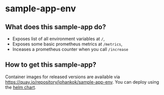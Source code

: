 # sample-app-env

## What does this sample-app do?

- Exposes list of all environment variables at `/`,
- Exposes some basic prometheus metrics at `/metrics`,
- Inceases a prometheus counter when you call `/increase`

## How to get this sample-app?

Container images for released versions are available via https://quay.io/repository/johankok/sample-app-env. You can deploy using the [helm chart](https://github.com/johankok/charts/).
